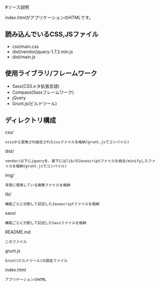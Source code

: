 #ソース説明

index.htmlがアプリケーションのHTMLです。

## 読み込んでいるCSS,JSファイル

- css/main.css
- dist/vendor/jquery-1.7.2.min.js
- dist/main.js

## 使用ライブラリ/フレームワーク

- Sass(CSSメタ拡張言語)
- Compass(Sassフレームワーク)
- jQuery
- Grunt.js(ビルドツール)

## ディレクトリ構成

css/

	scssから変換され結合されたcssファイルを格納(grunt.jsでコンパイル)

dist/

	vendor/以下にjqueryを、直下にはlib/のJavascriptファイルを結合/minifyしたファイルを格納(grunt.jsでコンパイル)

img/

	背景に使用している画像ファイルを格納

lib/

	機能ごとに分割して記述したJavascriptファイルを格納

sass/

	機能ごとに分割して記述したSassファイルを格納

README.md

	このファイル

grunt.js

	Grunt(ビルドツール)の設定ファイル

index.html

	アプリケーションのHTML
